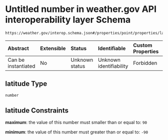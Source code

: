 # Untitled number in weather.gov API interoperability layer Schema

```txt
https://weather.gov/interop.schema.json#/properties/point/properties/latitude
```



| Abstract            | Extensible | Status         | Identifiable            | Custom Properties | Additional Properties | Access Restrictions | Defined In                                                                                                 |
| :------------------ | :--------- | :------------- | :---------------------- | :---------------- | :-------------------- | :------------------ | :--------------------------------------------------------------------------------------------------------- |
| Can be instantiated | No         | Unknown status | Unknown identifiability | Forbidden         | Allowed               | none                | [interop-layer.schema.json\*](../../../api-interop-layer/interop-layer.schema.json "open original schema") |

## latitude Type

`number`

## latitude Constraints

**maximum**: the value of this number must smaller than or equal to: `90`

**minimum**: the value of this number must greater than or equal to: `-90`
